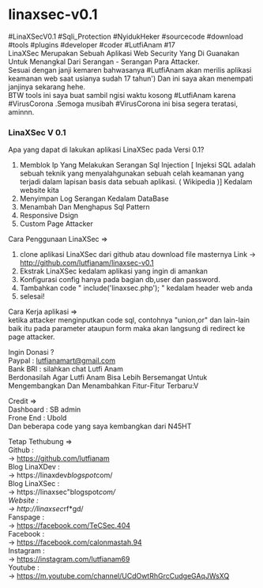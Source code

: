 # linaxsec-v0.1

 #LinaXSecV0.1 #Sqli_Protection #NyidukHeker #sourcecode #download #tools #plugins #developer #coder #LutfiAnam #17 <br>
 LinaXSec Merupakan Sebuah Aplikasi Web Security Yang Di Guanakan Untuk Menangkal Dari Serangan - Serangan Para Attacker.<br>
 Sesuai dengan janji kemaren bahwasanya #LutfiAnam akan merilis aplikasi keamanan web saat usianya sudah 17 tahun') Dan ini saya akan menempati janjinya sekarang hehe.<br>
 BTW tools ini saya buat sambil ngisi waktu kosong #LutfiAnam karena #VirusCorona .Semoga musibah #VirusCorona ini bisa segera teratasi, aminnn. <br>
<h3>LinaXSec V 0.1</h3>

 Apa yang dapat di lakukan aplikasi LinaXSec pada Versi 0.1?
1. Memblok Ip Yang Melakukan Serangan Sql Injection [ Injeksi SQL adalah sebuah teknik yang menyalahgunakan sebuah celah keamanan yang terjadi dalam lapisan basis data sebuah aplikasi. ( Wikipedia )] Kedalam website kita <br>
2. Menyimpan Log Serangan Kedalam DataBase <br>
3. Menambah Dan Menghapus Sql Pattern <br>
4. Responsive Dsign <br>
5. Custom Page Attacker <br>

Cara Penggunaan LinaXSec => <br>
1. clone aplikasi LinaXSec dari github atau download file masternya
Link -> http://github.com/lutfianam/linaxsec-v0.1 <br>
2. Ekstrak LinaXSec kedalam aplikasi yang ingin di amankan <br>
3. Konfigurasi config hanya pada bagian db,user dan password. <br>
4. Tambahkan code " include('linaxsec.php'); " kedalam header web anda <br>
5. selesai! <br>

Cara Kerja aplikasi => <br>
ketika attacker menginputkan code sql, contohnya "union,or" dan lain-lain baik itu pada parameter ataupun form maka akan langsung di redirect ke page attacker. <br>

Ingin Donasi ?<br>
Paypal : lutfianamart@gmail.com <br>
Bank BRI : silahkan chat Lutfi Anam <br>
Berdonasilah Agar Lutfi Anam Bisa Lebih Bersemangat Untuk Mengembangkan Dan Menambahkan Fitur-Fitur Terbaru:V <br>

Credit => <br>
Dashboard : SB admin <br>
Frone End : Ubold <br>
Dan beberapa code yang saya kembangkan dari N45HT

Tetap Tethubung => <br>
Github : <br>
-> https://github.com/lutfianam <br>
Blog LinaXDev : <br>
-> https://linaxdev*blogspot*com/ <br>
Blog LinaXSec : <br>
-> https://linaxsec"blogspot*com/ <br>
Website : <br>
-> http://linaxsec*rf*gd/ <br>
Fanspage : <br>
-> https://facebook.com/TeCSec.404 <br>
Facebook : <br>
-> https://facebook.com/calonmastah.94 <br>
Instagram : <br>
-> https://instagram.com/lutfianam69 <br>
Youtube : <br>
-> https://m.youtube.com/channel/UCdOwtRhGrcCudgeGAqJWsXQ <br>
